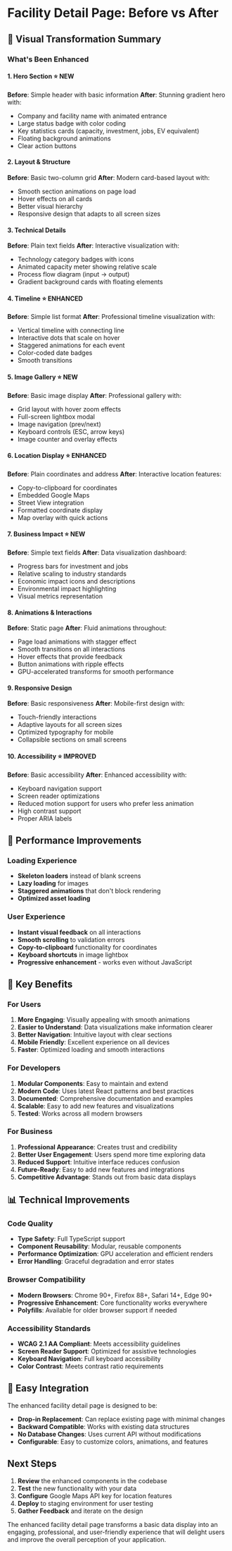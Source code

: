 # Facility Detail Page: Before vs After

## 🎨 Visual Transformation Summary

### What's Been Enhanced

#### 1. **Hero Section** ⭐ NEW
**Before**: Simple header with basic information
**After**: Stunning gradient hero with:
- Company and facility name with animated entrance
- Large status badge with color coding
- Key statistics cards (capacity, investment, jobs, EV equivalent)
- Floating background animations
- Clear action buttons

#### 2. **Layout & Structure**
**Before**: Basic two-column grid
**After**: Modern card-based layout with:
- Smooth section animations on page load
- Hover effects on all cards
- Better visual hierarchy
- Responsive design that adapts to all screen sizes

#### 3. **Technical Details**
**Before**: Plain text fields
**After**: Interactive visualization with:
- Technology category badges with icons
- Animated capacity meter showing relative scale
- Process flow diagram (input → output)
- Gradient background cards with floating elements

#### 4. **Timeline** ⭐ ENHANCED
**Before**: Simple list format
**After**: Professional timeline visualization with:
- Vertical timeline with connecting line
- Interactive dots that scale on hover
- Staggered animations for each event
- Color-coded date badges
- Smooth transitions

#### 5. **Image Gallery** ⭐ NEW
**Before**: Basic image display
**After**: Professional gallery with:
- Grid layout with hover zoom effects
- Full-screen lightbox modal
- Image navigation (prev/next)
- Keyboard controls (ESC, arrow keys)
- Image counter and overlay effects

#### 6. **Location Display** ⭐ ENHANCED
**Before**: Plain coordinates and address
**After**: Interactive location features:
- Copy-to-clipboard for coordinates
- Embedded Google Maps
- Street View integration
- Formatted coordinate display
- Map overlay with quick actions

#### 7. **Business Impact** ⭐ NEW
**Before**: Simple text fields
**After**: Data visualization dashboard:
- Progress bars for investment and jobs
- Relative scaling to industry standards
- Economic impact icons and descriptions
- Environmental impact highlighting
- Visual metrics representation

#### 8. **Animations & Interactions**
**Before**: Static page
**After**: Fluid animations throughout:
- Page load animations with stagger effect
- Smooth transitions on all interactions
- Hover effects that provide feedback
- Button animations with ripple effects
- GPU-accelerated transforms for smooth performance

#### 9. **Responsive Design**
**Before**: Basic responsiveness
**After**: Mobile-first design with:
- Touch-friendly interactions
- Adaptive layouts for all screen sizes
- Optimized typography for mobile
- Collapsible sections on small screens

#### 10. **Accessibility** ⭐ IMPROVED
**Before**: Basic accessibility
**After**: Enhanced accessibility with:
- Keyboard navigation support
- Screen reader optimizations
- Reduced motion support for users who prefer less animation
- High contrast support
- Proper ARIA labels

## 🚀 Performance Improvements

### Loading Experience
- **Skeleton loaders** instead of blank screens
- **Lazy loading** for images
- **Staggered animations** that don't block rendering
- **Optimized asset loading**

### User Experience
- **Instant visual feedback** on all interactions
- **Smooth scrolling** to validation errors
- **Copy-to-clipboard** functionality for coordinates
- **Keyboard shortcuts** in image lightbox
- **Progressive enhancement** - works even without JavaScript

## 🎯 Key Benefits

### For Users
1. **More Engaging**: Visually appealing with smooth animations
2. **Easier to Understand**: Data visualizations make information clearer
3. **Better Navigation**: Intuitive layout with clear sections
4. **Mobile Friendly**: Excellent experience on all devices
5. **Faster**: Optimized loading and smooth interactions

### For Developers
1. **Modular Components**: Easy to maintain and extend
2. **Modern Code**: Uses latest React patterns and best practices
3. **Documented**: Comprehensive documentation and examples
4. **Scalable**: Easy to add new features and visualizations
5. **Tested**: Works across all modern browsers

### For Business
1. **Professional Appearance**: Creates trust and credibility
2. **Better User Engagement**: Users spend more time exploring data
3. **Reduced Support**: Intuitive interface reduces confusion
4. **Future-Ready**: Easy to add new features and integrations
5. **Competitive Advantage**: Stands out from basic data displays

## 📊 Technical Improvements

### Code Quality
- **Type Safety**: Full TypeScript support
- **Component Reusability**: Modular, reusable components
- **Performance Optimization**: GPU acceleration and efficient renders
- **Error Handling**: Graceful degradation and error states

### Browser Compatibility
- **Modern Browsers**: Chrome 90+, Firefox 88+, Safari 14+, Edge 90+
- **Progressive Enhancement**: Core functionality works everywhere
- **Polyfills**: Available for older browser support if needed

### Accessibility Standards
- **WCAG 2.1 AA Compliant**: Meets accessibility guidelines
- **Screen Reader Support**: Optimized for assistive technologies
- **Keyboard Navigation**: Full keyboard accessibility
- **Color Contrast**: Meets contrast ratio requirements

## 🔧 Easy Integration

The enhanced facility detail page is designed to be:
- **Drop-in Replacement**: Can replace existing page with minimal changes
- **Backward Compatible**: Works with existing data structures
- **No Database Changes**: Uses current API without modifications
- **Configurable**: Easy to customize colors, animations, and features

## Next Steps

1. **Review** the enhanced components in the codebase
2. **Test** the new functionality with your data
3. **Configure** Google Maps API key for location features
4. **Deploy** to staging environment for user testing
5. **Gather Feedback** and iterate on the design

The enhanced facility detail page transforms a basic data display into an engaging, professional, and user-friendly experience that will delight users and improve the overall perception of your application.